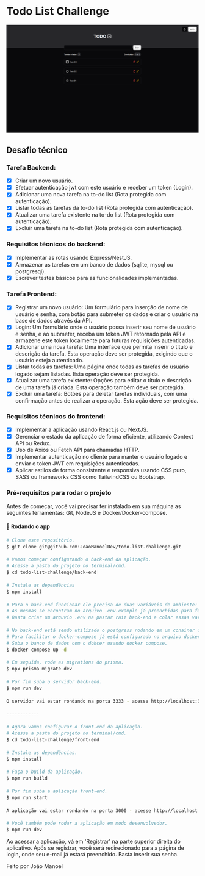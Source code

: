 # Todo List Challenge

<p align="center">
   <img alt = "Web app" src = "./.github/images/home.png" width="800px" />
</p>

## Desafio técnico

### Tarefa Backend:

- [x] Criar um novo usuário.
- [x] Efetuar autenticação jwt com este usuário e receber um token (Login).
- [x] Adicionar uma nova tarefa na to-do list (Rota protegida com autenticação).
- [x] Listar todas as tarefas da to-do list  (Rota protegida com autenticação).
- [x] Atualizar uma tarefa existente na to-do list  (Rota protegida com autenticação).
- [x] Excluir uma tarefa na to-do list  (Rota protegida com autenticação).

### Requisitos técnicos do backend:
- [x] Implementar as rotas usando Express/NestJS.
- [x] Armazenar as tarefas em um banco de dados (sqlite, mysql ou postgresql).
- [x] Escrever testes básicos para as funcionalidades implementadas.

### Tarefa Frontend:

- [x] Registrar um novo usuário: Um formulário para inserção de nome de usuário e senha, com botão para submeter os dados e criar o usuário na base de dados através da API.
- [x] Login: Um formulário onde o usuário possa inserir seu nome de usuário e senha, e ao submeter, receba um token JWT retornado pela API e armazene este token localmente para futuras requisições autenticadas.
- [x] Adicionar uma nova tarefa: Uma interface que permita inserir o título e descrição da tarefa. Esta operação deve ser protegida, exigindo que o usuário esteja autenticado.
- [x] Listar todas as tarefas: Uma página onde todas as tarefas do usuário logado sejam listadas. Esta operação deve ser protegida.
- [x] Atualizar uma tarefa existente: Opções para editar o título e descrição de uma tarefa já criada. Esta operação também deve ser protegida.
- [x] Excluir uma tarefa: Botões para deletar tarefas individuais, com uma confirmação antes de realizar a operação. Esta ação deve ser protegida.

### Requisitos técnicos do frontend:
- [x] Implementar a aplicação usando React.js ou NextJS.
- [x] Gerenciar o estado da aplicação de forma eficiente, utilizando Context API ou Redux.
- [x] Uso de Axios ou Fetch API para chamadas HTTP.
- [x] Implementar autenticação no cliente para manter o usuário logado e enviar o token JWT em requisições autenticadas.
- [x] Aplicar estilos de forma consistente e responsiva usando CSS puro, SASS ou frameworks CSS como TailwindCSS ou Bootstrap.

### Pré-requisitos para rodar o projeto

Antes de começar, você vai precisar ter instalado em sua máquina as seguintes ferramentas: Git, NodeJS e Docker/Docker-compose.

#### 🎲 Rodando o app

```bash
# Clone este repositório.
$ git clone git@github.com:JoaoManoelDev/todo-list-challenge.git

# Vamos começar configurando o back-end da aplicação.
# Acesse a pasta do projeto no terminal/cmd.
$ cd todo-list-challenge/back-end

# Instale as dependências
$ npm install

# Para o back-end funcionar ele precisa de duas variáveis de ambiente: JWT_SECRET e DATABASE_URL.
# As mesmas se encontram no arquivo .env.example já preenchidas para facilitar.
# Basta criar um arquvio .env na pastar raiz back-end e colar essas variáveis.

# No back-end está sendo utilizado o postgress rodando em um conainer docker.
# Para facilitar o docker-compose já está configurado no arquivo docker-compose.yml.
# Suba o banco de dados com o dokcer usando docker compose.
$ docker compose up -d

# Em seguida, rode as migrations do prisma.
$ npx prisma migrate dev

# Por fim suba o servidor back-end.
$ npm run dev

O servidor vai estar rondando na porta 3333 - acesse http://localhost:3333.

------------

# Agora vamos configurar o front-end da aplicação.
# Acesse a pasta do projeto no terminal/cmd.
$ cd todo-list-challenge/front-end

# Instale as dependências.
$ npm install

# Faça o build da aplicação.
$ npm run build

# Por fim suba a aplicação front-end.
$ npm run start

A aplicação vai estar rondando na porta 3000 - acesse http://localhost:3000.

# Você também pode rodar a aplicação em modo desenvolvedor.
$ npm run dev

```

Ao acessar a aplicação, vá em 'Registrar' na parte superior direita do
aplicativo. Após se registrar, você será redirecionado para a página de
login, onde seu e-mail já estará preenchido. Basta inserir sua senha.

Feito por João Manoel
